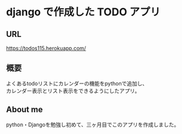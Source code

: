 # django で作成した TODO アプリ

## URL
https://todos115.herokuapp.com/

## 概要
よくあるtodoリストにカレンダーの機能をpythonで追加し、  
カレンダー表示とリスト表示をできるようにしたアプリ。

## About me
python・Djangoを勉強し初めて、三ヶ月目でこのアプリを作成しました。

